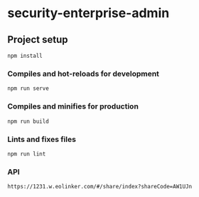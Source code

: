 # security-enterprise-admin

## Project setup
```
npm install
```

### Compiles and hot-reloads for development
```
npm run serve
```

### Compiles and minifies for production
```
npm run build
```

### Lints and fixes files
```
npm run lint
```
### API
```
https://1231.w.eolinker.com/#/share/index?shareCode=AW1UJn
```

